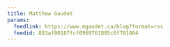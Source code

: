 ```yaml
---
title: Matthew Gaudet
params:
  feedlink: https://www.mgaudet.ca/blog?format=rss
  feedid: 883af80187fcf0969761895c6f781064
---
```


